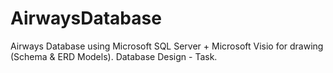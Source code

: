 # AirwaysDatabase
Airways Database using Microsoft SQL Server + Microsoft Visio for drawing (Schema &amp; ERD Models). Database Design - Task.
